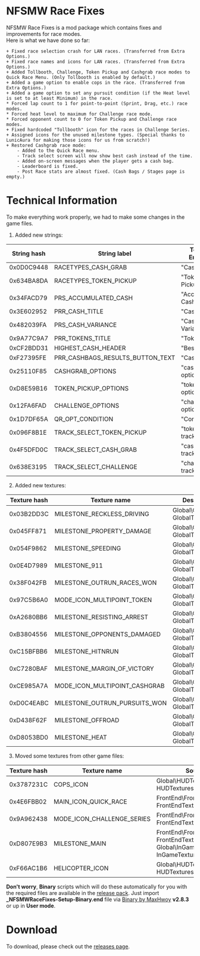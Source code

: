 # NFSMW Race Fixes
NFSMW Race Fixes is a mod package which contains fixes and improvements for race modes.  
Here is what we have done so far:  
```
+ Fixed race selection crash for LAN races. (Transferred from Extra Options.)
+ Fixed race names and icons for LAN races. (Transferred from Extra Options.)
+ Added Tollbooth, Challenge, Token Pickup and Cashgrab race modes to Quick Race Menu. (Only Tollbooth is enabled by default.)
+ Added a game option to enable cops in the race. (Transferred from Extra Options.)
+ Added a game option to set any pursuit condition (if the Heat level is set to at least Minimum) in the race.
* Forced lap count to 1 for point-to-point (Sprint, Drag, etc.) race modes.
* Forced heat level to maximum for Challenge race mode.
* Forced opponent count to 0 for Token Pickup and Challenge race modes.
+ Fixed hardcoded "Tollbooth" icon for the races in Challenge Series.
+ Assigned icons for the unused milestone types. (Special thanks to LunicAura for making those icons for us from scratch!)
+ Restored Cashgrab race mode:
    - Added to the Quick Race menu.
    - Track select screen will now show best cash instead of the time.
    - Added on-screen messages when the player gets a cash bag.
    - Leaderboard is fixed.
    - Post Race stats are almost fixed. (Cash Bags / Stages page is empty.)
```

# Technical Information
To make everything work properly, we had to make some changes in the game files.  

1) Added new strings:

| String hash   | String label                      | Text (in English)                      | Destination                          |
| ------------- | --------------------------------- | -------------------------------------- | ------------------------------------ |
| 0x0D0C9448    | RACETYPES_CASH_GRAB               | "Cashgrab"                             | Languages\<LANGUAGENAME>.bin         |
| 0x634BA8DA    | RACETYPES_TOKEN_PICKUP            | "Token Pickup"                         | Languages\<LANGUAGENAME>.bin         |
| 0x34FACD79    | PRS_ACCUMULATED_CASH              | "Accumulated Cash"                     | Languages\<LANGUAGENAME>.bin         |
| 0x3E602952    | PRR_CASH_TITLE                    | "Cash"                                 | Languages\<LANGUAGENAME>.bin         |
| 0x482039FA    | PRS_CASH_VARIANCE                 | "Cash Variance"                        | Languages\<LANGUAGENAME>.bin         |
| 0x9A77C9A7    | PRR_TOKENS_TITLE                  | "Tokens"                               | Languages\<LANGUAGENAME>.bin         |
| 0xCF2BDD31    | HIGHEST_CASH_HEADER               | "Best Cash"                            | Languages\<LANGUAGENAME>.bin         |
| 0xF27395FE    | PRR_CASHBAGS_RESULTS_BUTTON_TEXT  | "Cash Bags"                            | Languages\<LANGUAGENAME>.bin         |
| 0x25110F85    | CASHGRAB_OPTIONS                  | "cashgrab options"                     | Languages\<LANGUAGENAME>.bin         |
| 0xD8E59B16    | TOKEN_PICKUP_OPTIONS              | "token pickup options"                 | Languages\<LANGUAGENAME>.bin         |
| 0x12FA6FAD    | CHALLENGE_OPTIONS                 | "challenge options"                    | Languages\<LANGUAGENAME>.bin         |
| 0x1D7DF65A    | QR_OPT_CONDITION                  | "Condition"                            | Languages\<LANGUAGENAME>.bin         |
| 0x096F8B1E    | TRACK_SELECT_TOKEN_PICKUP         | "token pickup track select"            | Languages\<LANGUAGENAME>.bin         |
| 0x4F5DFD0C    | TRACK_SELECT_CASH_GRAB            | "cashgrab track select"                | Languages\<LANGUAGENAME>.bin         |
| 0x638E3195    | TRACK_SELECT_CHALLENGE            | "challenge track select"               | Languages\<LANGUAGENAME>.bin         |

2) Added new textures:

| Texture hash  | Texture name                  | Destination                            |
| ------------- | ----------------------------- | -------------------------------------- |
| 0x03B2DD3C    | MILESTONE_RECKLESS_DRIVING    | Global\GlobalB.lzc, GlobalTextures.tpk |
| 0x045FF871    | MILESTONE_PROPERTY_DAMAGE     | Global\GlobalB.lzc, GlobalTextures.tpk |
| 0x054F9862    | MILESTONE_SPEEDING            | Global\GlobalB.lzc, GlobalTextures.tpk |
| 0x0E4D7989    | MILESTONE_911                 | Global\GlobalB.lzc, GlobalTextures.tpk |
| 0x38F042FB    | MILESTONE_OUTRUN_RACES_WON    | Global\GlobalB.lzc, GlobalTextures.tpk |
| 0x97C5B6A0    | MODE_ICON_MULTIPOINT_TOKEN    | Global\GlobalB.lzc, GlobalTextures.tpk |
| 0xA2680BB6    | MILESTONE_RESISTING_ARREST    | Global\GlobalB.lzc, GlobalTextures.tpk |
| 0xB3804556    | MILESTONE_OPPONENTS_DAMAGED   | Global\GlobalB.lzc, GlobalTextures.tpk |
| 0xC15BFBB6    | MILESTONE_HITNRUN             | Global\GlobalB.lzc, GlobalTextures.tpk |
| 0xC7280BAF    | MILESTONE_MARGIN_OF_VICTORY   | Global\GlobalB.lzc, GlobalTextures.tpk |
| 0xCE985A7A    | MODE_ICON_MULTIPOINT_CASHGRAB | Global\GlobalB.lzc, GlobalTextures.tpk |
| 0xD0C4EABC    | MILESTONE_OUTRUN_PURSUITS_WON | Global\GlobalB.lzc, GlobalTextures.tpk |
| 0xD438F62F    | MILESTONE_OFFROAD             | Global\GlobalB.lzc, GlobalTextures.tpk |
| 0xD8053BD0    | MILESTONE_HEAT                | Global\GlobalB.lzc, GlobalTextures.tpk |

3) Moved some textures from other game files:
   
| Texture hash  | Texture name                  | Source                                                                                | Destination                            |
| ------------- | ----------------------------- | ------------------------------------------------------------------------------------- | -------------------------------------- |
| 0x3787231C    | COPS_ICON                     | Global\HUDTexRace.bin, HUDTexturesSingleRace.tpk                                      | Global\GlobalB.lzc, GlobalTextures.tpk |
| 0x4E6FBB02    | MAIN_ICON_QUICK_RACE          | FrontEnd\FrontB.lzc, FrontEndTextures.tpk                                             | Global\GlobalB.lzc, GlobalTextures.tpk |
| 0x9A962438    | MODE_ICON_CHALLENGE_SERIES    | FrontEnd\FrontB.lzc, FrontEndTextures.tpk                                             | Global\GlobalB.lzc, GlobalTextures.tpk |
| 0xD807E9B3    | MILESTONE_MAIN                | FrontEnd\FrontB.lzc, FrontEndTextures.tpk & Global\InGameA.bun, InGameTextures.tpk    | Global\GlobalB.lzc, GlobalTextures.tpk |
| 0xF66AC1B6    | HELICOPTER_ICON               | Global\HUDTexRace.bin, HUDTexturesSingleRace.tpk                                      | Global\GlobalB.lzc, GlobalTextures.tpk |


**Don't worry**, **Binary** scripts which will do these automatically for you with the required files are available in the [release pack](https://www.github.com/ExOptsTeam/NFSMWRaceFixes/releases/latest).
Just import **_NFSMWRaceFixes-Setup-Binary.end** file via [Binary by MaxHwoy](https://github.com/SpeedReflect/Binary) **v2.8.3** or up in **User mode**.

# Download
To download, please check out the [releases page](https://www.github.com/ExOptsTeam/NFSMWRaceFixes/releases).  
